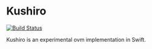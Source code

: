 # Kushiro

[![Build Status](https://travis-ci.org/cryptoeconomicslab/Kushiro.svg?branch=master)](https://travis-ci.org/cryptoeconomicslab/Kushiro)

Kushiro is an experimental ovm implementation in Swift.
